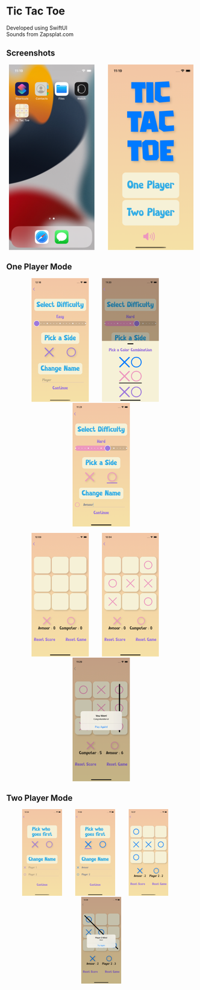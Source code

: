 # Tic Tac Toe

Developed using SwiftUI <br/>
Sounds from Zapsplat.com

## Screenshots

<p align="center">
  <img alt="Light" src="tictactoe/Assets.xcassets/HomeScreen.imageset/HomeScreen.png" width="45%">
  &nbsp; &nbsp; &nbsp; &nbsp;
  <img alt="Dark" src="tictactoe/Assets.xcassets/MainMenu.imageset/MainMenu.png" width="45%">
</p>

## One Player Mode
<p align="center">
  <img alt="Light" src="tictactoe/Assets.xcassets/OptionsOnePlayer.imageset/OptionsOnePlayer.png" width="30%">
  &nbsp; &nbsp; &nbsp; &nbsp;
  <img alt="Dark" src="tictactoe/Assets.xcassets/ColorPickerPopup.imageset/ColorPickerPopup.png" width="30%">
  &nbsp; &nbsp; &nbsp; &nbsp;
  <img alt="Dark" src="tictactoe/Assets.xcassets/OptionsOnePlayerSelected.imageset/OptionsOnePlayerSelected.png" width="30%">
</p>

<p align="center">
  <img alt="Dark" src="tictactoe/Assets.xcassets/EmptyGameBoard.imageset/EmptyGameBoard.png" width="30%">
   &nbsp; &nbsp; &nbsp; &nbsp;
  <img alt="Dark" src="tictactoe/Assets.xcassets/GameBoardWithPiecesOnePlayer.imageset/GameBoardWithPiecesOnePlayer.png" width="30%">
   &nbsp; &nbsp; &nbsp; &nbsp;
  <img alt="Dark" src="tictactoe/Assets.xcassets/OnePlayerWin.imageset/OnePlayerWin.png" width="30%">
</p>



## Two Player Mode

<p align="center">
  <img alt="Dark" src="tictactoe/Assets.xcassets/TwoPlayerOptions.imageset/TwoPlayerOptions.png" width="21%">
   &nbsp; &nbsp; &nbsp; &nbsp;
  <img alt="Dark" src="tictactoe/Assets.xcassets/TwoPlayerOptionsSelected.imageset/TwoPlayerOptionsSelected.png" width="21%">
   &nbsp; &nbsp; &nbsp; &nbsp;
  <img alt="Dark" src="tictactoe/Assets.xcassets/GameBoardWithPiecseTwoPlayer.imageset/GameBoardWithPiecseTwoPlayer.png" width="21%">
   &nbsp; &nbsp; &nbsp; &nbsp;
  <img alt="Dark" src="tictactoe/Assets.xcassets/TwoPlayerWin.imageset/TwoPlayerWin.png" width="21%">
</p>


